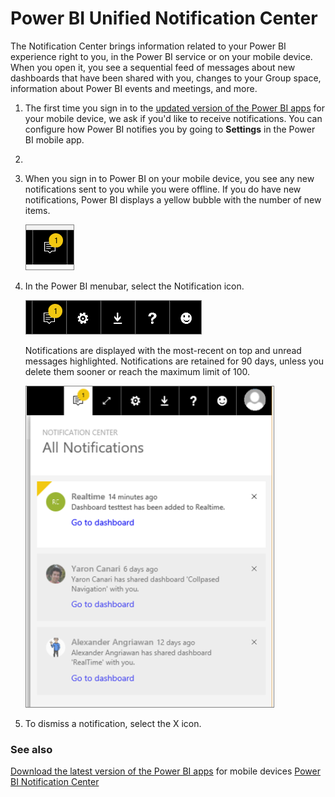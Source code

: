 <properties
   pageTitle="Get notifications in the Power BI mobile apps"
   description="The Notification Center brings information related to your Power BI experience right to you on your mobile device."
   services="powerbi"
   documentationCenter=""
   authors="maggies"  
   manager="mblythe"
   backup=""
   editor=""
   tags=""
   qualityFocus="no"
   qualityDate=""/>

<tags
   ms.service="powerbi"
   ms.devlang="NA"
   ms.topic="article"
   ms.tgt_pltfrm="NA"
   ms.workload="powerbi"
   ms.date="06/15/2016"
   ms.author="maggies"/>

# Power BI Unified Notification Center

The Notification Center brings information related to your Power BI experience right to you, in the Power BI service or on your mobile device. When you open it, you see a sequential feed of messages about new dashboards that have been shared with you, changes to your Group space, information about Power BI events and meetings, and more.

1.  The first time you sign in to the [updated version of the Power BI apps](https://powerbi.microsoft.com/mobile/) for your mobile device, we ask if you'd like to receive notifications. You can configure how Power BI notifies you by going to **Settings** in the Power BI mobile app. 
2.  
2.  When you sign in to Power BI on your mobile device, you see any new notifications sent to you while you were offline. If you do have new notifications, Power BI displays a yellow bubble with the number of new items.

    ![](media/powerbi-mobile-notification-center/notification-center-01.png)
 
2.  In the Power BI menubar, select the Notification icon.

    ![](media/powerbi-mobile-notification-center/notification-center-02.png)

     Notifications are displayed with the most-recent on top and unread messages highlighted. Notifications are retained for 90 days, unless you delete them sooner or reach the maximum limit of 100.

    ![](media/powerbi-mobile-notification-center/notification-center-03.png)

4.  To dismiss a notification, select the X icon.

### See also
[Download the latest version of the Power BI apps](https://powerbi.microsoft.com/mobile/) for mobile devices
[Power BI Notification Center](powerbi-service-notification-center.md)